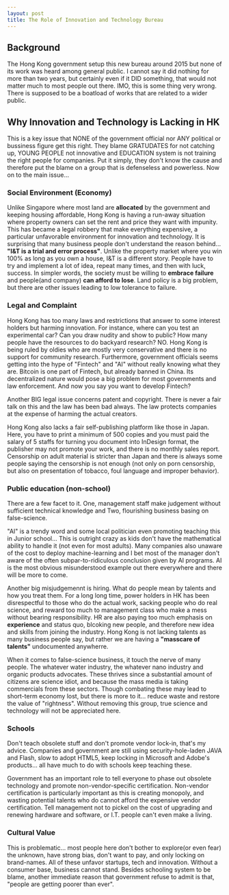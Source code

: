 ```yaml
---
layout: post
title: The Role of Innovation and Technology Bureau
---
```

## Background
The Hong Kong government setup this new bureau around 2015 but none of its work was heard among general public. I cannot say it did nothing for more than two years, but certainly even if it DID something, that would not matter much to most people out there. IMO, this is some thing very wrong. There is supposed to be a boatload of works that are related to a wider public.

## Why Innovation and Technology is Lacking in HK
This is a key issue that NONE of the government official nor ANY political or bussiness figure get this right. They blame GRATUDATES for not catching up, YOUNG PEOPLE not innovative and EDUCATION system is not training the right people for companies. Put it simply, they don't know the cause and therefore put the blame on a group that is defenseless and powerless. Now on to the main issue...

### Social Environment (Economy)
Unlike Singapore where most land are __allocated__ by the government and keeping housing affordable, Hong Kong is having a run-away situation where property owners can set the rent and price they want with impunity. This has became a legal robbery that make everything expensive, a particular unfavorable environment for innovation and technology. It is surprising that many business people don't understand the reason behind... __"I&T is a trial and error process"__. Unlike the property market where you win 100% as long as you own a house, I&T is a different story. People have to try and implement a lot of idea, repeat many times, and then with luck, success. In simpler words, the society must be willing to __embrace failure__ and people(and company) __can afford to lose__. Land policy is a big problem, but there are other issues leading to low tolerance to failure.

### Legal and Complaint
Hong Kong has too many laws and restrictions that answer to some interest holders but harming innovation. For instance, where can you test an experimental car? Can you draw nudity and show to public? How many people have the resources to do backyard research? NO. Hong Kong is being ruled by oldies who are mostly very conservative and there is no support for community research. Furthermore, government officials seems getting into the hype of "Fintech" and "AI" without really knowing what they are. Bitcoin is one part of Fintech, but already banned in China. Its decentralized nature would pose a big problem for most governments and law enforcement. And now you say you want to develop Fintech?

Another BIG legal issue concerns patent and copyright. There is never a fair talk on this and the law has been bad always. The law protects companies at the expense of harming the actual creators.


Hong Kong also lacks a fair self-publishing platform like those in Japan. Here, you have to print a minimum of 500 copies and you must paid the salary of 5 staffs for turning you document into InDesign format, the publisher may not promote your work, and there is no monthly sales report. Censorship on adult material is stricter than Japan and there is always some people saying the censorship is not enough (not only on porn censorship, but also on presentation of tobacco, foul language and improper behavior).

### Public education (non-school)
There are a few facet to it. One, management staff make judgement without sufficient technical knowledge and Two, flourishing business basing on false-science.


"AI" is a trendy word and some local politician even promoting teaching this in Junior school... This is outright crazy as kids don't have the mathematical ability to handle it (not even for most adults). Many companies also unaware of the cost to deploy machine-learning and I bet most of the manager don't aware of the often subpar-to-ridiculous conclusion given by AI programs. AI is the most obvious misunderstood example out there everywhere and there will be more to come.


Another big misjudgemennt is hiring. What do people mean by talents and how you treat them. For a long long time, power holders in HK has been disrespectful to those who do the actual work, sacking people who do real science, and reward too much to management class who make a mess without bearing responsibility. HR are also paying too much emphasis on __experience__ and status quo, blcoking new people, and therefore new idea and skills from joining the industry. Hong Kong is not lacking talents as many business people say, but rather we are having a __"masscare of talents"__ undocumented anywherre.


When it comes to false-science business, it touch the nerve of many people. The whatever water industry, the whatever nano industry and organic products advocates. These thrives since a substantial amount of citizens are science idiot, and because the mass media is taking commercials from these sectors. Though combating these may lead to short-term economy lost, but there is more to it... reduce waste and restore the value of "rightness". Without removing this group, true science and technology will not be appreciated here.

### Schools
Don't teach obsolete stuff and don't promote vendor lock-in, that's my advice. Companies and government are still using security-hole-laden JAVA and Flash, slow to adopt HTML5, keep locking in Microsoft and Adobe's products... all have much to do with schools keep teaching these.

Government has an important role to tell everyone to phase out obsolete technology and promote non-vendor-specific certification. Non-vendor certification is particularly important as this is creating monopoly, and wasting potential talents who do cannot afford the expensive vendor certification. Tell management not to pickel on the cost of upgrading and renewing hardware and software, or I.T. people can't even make a living.

### Cultural Value
This is problematic... most people here don't bother to explore(or even fear) the unknown, have strong bias, don't want to pay, and only locking on brand-names. All of these unfavor startups, tech and innovation. Without a consumer base, business cannot stand. Besides schooling system to be blame, another immediate reason that government refuse to admit is that, "people are getting poorer than ever".
